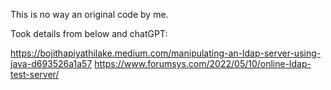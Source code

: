 This is no way an original code by me.

Took details from below and chatGPT:

https://bojithapiyathilake.medium.com/manipulating-an-ldap-server-using-java-d693526a1a57
https://www.forumsys.com/2022/05/10/online-ldap-test-server/
